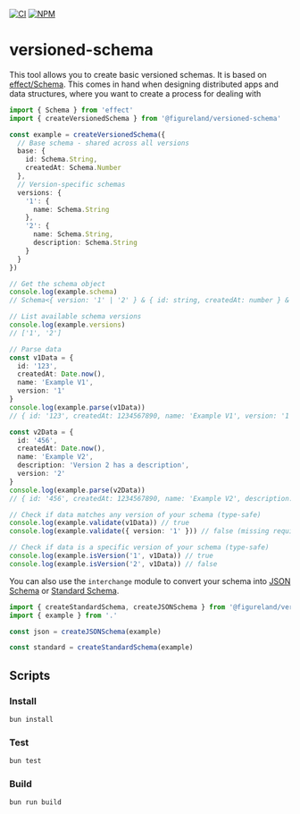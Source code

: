 [![CI](https://github.com/figureland/versioned-schema/actions/workflows/ci.yml/badge.svg)](https://github.com/figureland/versioned-schema/actions/workflows/ci.yml)
[![NPM](https://img.shields.io/npm/v/@figureland/versioned-schema?color=40bd5c)](https://img.shields.io/npm/v/@figureland/versioned-schema?color=40bd5c)

# versioned-schema

This tool allows you to create basic versioned schemas. It is based on [effect/Schema](https://effect.website/docs/schema/introduction/). This comes in hand when designing distributed apps and data structures, where you want to create a process for dealing with

```ts
import { Schema } from 'effect'
import { createVersionedSchema } from '@figureland/versioned-schema'

const example = createVersionedSchema({
  // Base schema - shared across all versions
  base: {
    id: Schema.String,
    createdAt: Schema.Number
  },
  // Version-specific schemas
  versions: {
    '1': {
      name: Schema.String
    },
    '2': {
      name: Schema.String,
      description: Schema.String
    }
  }
})

// Get the schema object
console.log(example.schema)
// Schema<{ version: '1' | '2' } & { id: string, createdAt: number } & ...>

// List available schema versions
console.log(example.versions)
// ['1', '2']

// Parse data
const v1Data = {
  id: '123',
  createdAt: Date.now(),
  name: 'Example V1',
  version: '1'
}
console.log(example.parse(v1Data))
// { id: '123', createdAt: 1234567890, name: 'Example V1', version: '1' }

const v2Data = {
  id: '456',
  createdAt: Date.now(),
  name: 'Example V2',
  description: 'Version 2 has a description',
  version: '2'
}
console.log(example.parse(v2Data))
// { id: '456', createdAt: 1234567890, name: 'Example V2', description: '...', version: '2' }

// Check if data matches any version of your schema (type-safe)
console.log(example.validate(v1Data)) // true
console.log(example.validate({ version: '1' })) // false (missing required fields)

// Check if data is a specific version of your schema (type-safe)
console.log(example.isVersion('1', v1Data)) // true
console.log(example.isVersion('2', v1Data)) // false
```

You can also use the `interchange` module to convert your schema into [JSON Schema](https://json-schema.org/specification) or [Standard Schema](<[StandardSchema](https://standardschema.dev/)>).

```ts
import { createStandardSchema, createJSONSchema } from '@figureland/versioned-schema'
import { example } from '.'

const json = createJSONSchema(example)

const standard = createStandardSchema(example)
```

## Scripts

### Install

```bash
bun install
```

### Test

```bash
bun test
```

### Build

```bash
bun run build
```
